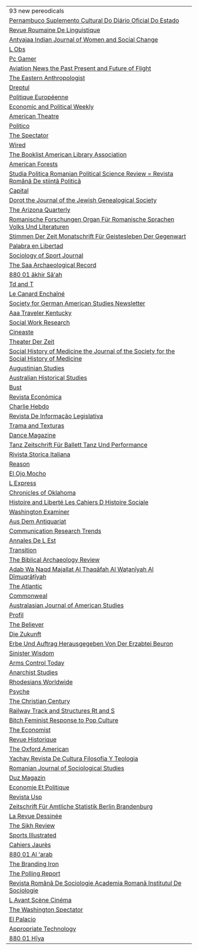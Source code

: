<html>
<body>
<table><tr><td>93 new pereodicals</td></tr>
<tr><td><a href='https://searchworks.stanford.edu/view/9086616/'>Pernambuco   Suplemento Cultural Do Diário Oficial Do Estado </a></td></tr>
<tr><td><a href='https://searchworks.stanford.edu/view/482161/'>Revue Roumaine De Linguistique </a></td></tr>
<tr><td><a href='https://searchworks.stanford.edu/view/12063744/'>Antyajaa   Indian Journal of Women and Social Change </a></td></tr>
<tr><td><a href='https://searchworks.stanford.edu/view/10694200/'>L Obs </a></td></tr>
<tr><td><a href='https://searchworks.stanford.edu/view/5495091/'>Pc Gamer </a></td></tr>
<tr><td><a href='https://searchworks.stanford.edu/view/9217491/'>Aviation News   the Past  Present and Future of Flight </a></td></tr>
<tr><td><a href='https://searchworks.stanford.edu/view/486528/'>The Eastern Anthropologist </a></td></tr>
<tr><td><a href='https://searchworks.stanford.edu/view/517894/'>Dreptul </a></td></tr>
<tr><td><a href='https://searchworks.stanford.edu/view/4745102/'>Politique Européenne </a></td></tr>
<tr><td><a href='https://searchworks.stanford.edu/view/486534/'>Economic and Political Weekly </a></td></tr>
<tr><td><a href='https://searchworks.stanford.edu/view/492614/'>American Theatre </a></td></tr>
<tr><td><a href='https://searchworks.stanford.edu/view/10774571/'>Politico </a></td></tr>
<tr><td><a href='https://searchworks.stanford.edu/view/488786/'>The Spectator </a></td></tr>
<tr><td><a href='https://searchworks.stanford.edu/view/2466759/'>Wired </a></td></tr>
<tr><td><a href='https://searchworks.stanford.edu/view/497275/'>The Booklist   American Library Association </a></td></tr>
<tr><td><a href='https://searchworks.stanford.edu/view/350930/'>American Forests </a></td></tr>
<tr><td><a href='https://searchworks.stanford.edu/view/4658022/'>Studia Politica   Romanian Political Science Review = Revista Română De știință Politică </a></td></tr>
<tr><td><a href='https://searchworks.stanford.edu/view/489726/'>Capital </a></td></tr>
<tr><td><a href='https://searchworks.stanford.edu/view/2481624/'>Dorot   the Journal of the Jewish Genealogical Society </a></td></tr>
<tr><td><a href='https://searchworks.stanford.edu/view/485845/'>The Arizona Quarterly </a></td></tr>
<tr><td><a href='https://searchworks.stanford.edu/view/488070/'>Romanische Forschungen  Organ Für Romanische Sprachen  Volks Und Literaturen </a></td></tr>
<tr><td><a href='https://searchworks.stanford.edu/view/488825/'>Stimmen Der Zeit  Monatschrift Für Geistesleben Der Gegenwart </a></td></tr>
<tr><td><a href='https://searchworks.stanford.edu/view/4125136/'>Palabra en Libertad </a></td></tr>
<tr><td><a href='https://searchworks.stanford.edu/view/9748682/'>Sociology of Sport Journal </a></td></tr>
<tr><td><a href='https://searchworks.stanford.edu/view/4494275/'>The Saa Archaeological Record </a></td></tr>
<tr><td><a href='https://searchworks.stanford.edu/view/6319001/'>880 01 ākhir Sāʻah </a></td></tr>
<tr><td><a href='https://searchworks.stanford.edu/view/2350214/'>Td and T </a></td></tr>
<tr><td><a href='https://searchworks.stanford.edu/view/423619/'>Le Canard Enchaîné </a></td></tr>
<tr><td><a href='https://searchworks.stanford.edu/view/2798984/'>Society for German American Studies Newsletter </a></td></tr>
<tr><td><a href='https://searchworks.stanford.edu/view/7187656/'>Aaa Traveler  Kentucky</a></td></tr>
<tr><td><a href='https://searchworks.stanford.edu/view/2985178/'>Social Work Research </a></td></tr>
<tr><td><a href='https://searchworks.stanford.edu/view/379616/'>Cineaste </a></td></tr>
<tr><td><a href='https://searchworks.stanford.edu/view/488921/'>Theater Der Zeit </a></td></tr>
<tr><td><a href='https://searchworks.stanford.edu/view/495625/'>Social History of Medicine   the Journal of the Society for the Social History of Medicine </a></td></tr>
<tr><td><a href='https://searchworks.stanford.edu/view/488159/'>Augustinian Studies </a></td></tr>
<tr><td><a href='https://searchworks.stanford.edu/view/494808/'>Australian Historical Studies </a></td></tr>
<tr><td><a href='https://searchworks.stanford.edu/view/9707008/'>Bust </a></td></tr>
<tr><td><a href='https://searchworks.stanford.edu/view/474696/'>Revista Económica </a></td></tr>
<tr><td><a href='https://searchworks.stanford.edu/view/10748417/'>Charlie Hebdo </a></td></tr>
<tr><td><a href='https://searchworks.stanford.edu/view/475716/'>Revista De Informação Legislativa </a></td></tr>
<tr><td><a href='https://searchworks.stanford.edu/view/6828748/'>Trama and Texturas </a></td></tr>
<tr><td><a href='https://searchworks.stanford.edu/view/472319/'>Dance Magazine </a></td></tr>
<tr><td><a href='https://searchworks.stanford.edu/view/8508796/'>Tanz   Zeitschrift Für Ballett  Tanz Und Performance </a></td></tr>
<tr><td><a href='https://searchworks.stanford.edu/view/376228/'>Rivista Storica Italiana </a></td></tr>
<tr><td><a href='https://searchworks.stanford.edu/view/377091/'>Reason </a></td></tr>
<tr><td><a href='https://searchworks.stanford.edu/view/4092370/'>El Ojo Mocho </a></td></tr>
<tr><td><a href='https://searchworks.stanford.edu/view/486625/'>L Express </a></td></tr>
<tr><td><a href='https://searchworks.stanford.edu/view/486297/'>Chronicles of Oklahoma </a></td></tr>
<tr><td><a href='https://searchworks.stanford.edu/view/6532604/'>Histoire and Liberté   Les Cahiers D Histoire Sociale </a></td></tr>
<tr><td><a href='https://searchworks.stanford.edu/view/13017498/'>Washington Examiner </a></td></tr>
<tr><td><a href='https://searchworks.stanford.edu/view/492097/'>Aus Dem Antiquariat </a></td></tr>
<tr><td><a href='https://searchworks.stanford.edu/view/455509/'>Communication Research Trends </a></td></tr>
<tr><td><a href='https://searchworks.stanford.edu/view/351716/'>Annales De L Est </a></td></tr>
<tr><td><a href='https://searchworks.stanford.edu/view/672799/'>Transition </a></td></tr>
<tr><td><a href='https://searchworks.stanford.edu/view/2475442/'>The Biblical Archaeology Review </a></td></tr>
<tr><td><a href='https://searchworks.stanford.edu/view/6318998/'>Adab Wa Naqd   Majallat Al Thaqāfah Al Waṭanīyah Al Dīmuqrāṭīyah </a></td></tr>
<tr><td><a href='https://searchworks.stanford.edu/view/2772825/'>The Atlantic </a></td></tr>
<tr><td><a href='https://searchworks.stanford.edu/view/486341/'>Commonweal </a></td></tr>
<tr><td><a href='https://searchworks.stanford.edu/view/465154/'>Australasian Journal of American Studies </a></td></tr>
<tr><td><a href='https://searchworks.stanford.edu/view/487849/'>Profil </a></td></tr>
<tr><td><a href='https://searchworks.stanford.edu/view/5600290/'>The Believer </a></td></tr>
<tr><td><a href='https://searchworks.stanford.edu/view/391632/'>Die Zukunft </a></td></tr>
<tr><td><a href='https://searchworks.stanford.edu/view/486594/'>Erbe Und Auftrag   Herausgegeben Von Der Erzabtei Beuron </a></td></tr>
<tr><td><a href='https://searchworks.stanford.edu/view/462877/'>Sinister Wisdom </a></td></tr>
<tr><td><a href='https://searchworks.stanford.edu/view/489341/'>Arms Control Today   </a></td></tr>
<tr><td><a href='https://searchworks.stanford.edu/view/3318260/'>Anarchist Studies </a></td></tr>
<tr><td><a href='https://searchworks.stanford.edu/view/514785/'>Rhodesians Worldwide </a></td></tr>
<tr><td><a href='https://searchworks.stanford.edu/view/6864499/'>Psyche </a></td></tr>
<tr><td><a href='https://searchworks.stanford.edu/view/486281/'>The Christian Century </a></td></tr>
<tr><td><a href='https://searchworks.stanford.edu/view/487932/'>Railway Track and Structures   Rt and S </a></td></tr>
<tr><td><a href='https://searchworks.stanford.edu/view/4654945/'>Bitch   Feminist Response to Pop Culture </a></td></tr>
<tr><td><a href='https://searchworks.stanford.edu/view/593360/'>The Economist </a></td></tr>
<tr><td><a href='https://searchworks.stanford.edu/view/376018/'>Revue Historique </a></td></tr>
<tr><td><a href='https://searchworks.stanford.edu/view/4384752/'>The Oxford American </a></td></tr>
<tr><td><a href='https://searchworks.stanford.edu/view/470865/'>Yachay   Revista De Cultura  Filosofia Y Teologia </a></td></tr>
<tr><td><a href='https://searchworks.stanford.edu/view/11599280/'>Romanian Journal of Sociological Studies </a></td></tr>
<tr><td><a href='https://searchworks.stanford.edu/view/5704617/'>Duz Magazin </a></td></tr>
<tr><td><a href='https://searchworks.stanford.edu/view/359357/'>Economie Et Politique </a></td></tr>
<tr><td><a href='https://searchworks.stanford.edu/view/495338/'>Revista Usp </a></td></tr>
<tr><td><a href='https://searchworks.stanford.edu/view/6992536/'>Zeitschrift Für Amtliche Statistik Berlin Brandenburg </a></td></tr>
<tr><td><a href='https://searchworks.stanford.edu/view/11370830/'>La Revue Dessinée </a></td></tr>
<tr><td><a href='https://searchworks.stanford.edu/view/4496433/'>The Sikh Review </a></td></tr>
<tr><td><a href='https://searchworks.stanford.edu/view/583714/'>Sports Illustrated </a></td></tr>
<tr><td><a href='https://searchworks.stanford.edu/view/12374082/'>Cahiers Jaurès </a></td></tr>
<tr><td><a href='https://searchworks.stanford.edu/view/451802/'>880 01 Al ʻarab </a></td></tr>
<tr><td><a href='https://searchworks.stanford.edu/view/485474/'>The Branding Iron </a></td></tr>
<tr><td><a href='https://searchworks.stanford.edu/view/474436/'>The Polling Report </a></td></tr>
<tr><td><a href='https://searchworks.stanford.edu/view/5401258/'>Revista Română De Sociologie   Academia Romanǎ  Institutul De Sociologie </a></td></tr>
<tr><td><a href='https://searchworks.stanford.edu/view/352952/'>L Avant Scène  Cinéma </a></td></tr>
<tr><td><a href='https://searchworks.stanford.edu/view/408433/'>The Washington Spectator </a></td></tr>
<tr><td><a href='https://searchworks.stanford.edu/view/487644/'>El Palacio </a></td></tr>
<tr><td><a href='https://searchworks.stanford.edu/view/380256/'>Appropriate Technology </a></td></tr>
<tr><td><a href='https://searchworks.stanford.edu/view/10766294/'>880 01 Hīya </a></td></tr>
</table>
</body>
</html>
